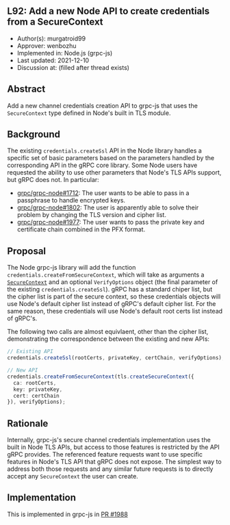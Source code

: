 L92: Add a new Node API to create credentials from a SecureContext
----
* Author(s): murgatroid99
* Approver: wenbozhu
* Implemented in: Node.js (grpc-js)
* Last updated: 2021-12-10
* Discussion at: <google group thread> (filled after thread exists)

## Abstract

Add a new channel credentials creation API to grpc-js that uses the `SecureContext` type defined in Node's built in TLS module.

## Background

The existing `credentials.createSsl` API in the Node library handles a specific set of basic parameters based on the parameters handled by the corresponding API in the gRPC core library. Some Node users have requested the ability to use other parameters that Node's TLS APIs support, but gRPC does not. In particular:

 - [grpc/grpc-node#1712](https://github.com/grpc/grpc-node/issues/1712): The user wants to be able to pass in a passphrase to handle encrypted keys.
 - [grpc/grpc-node#1802](https://github.com/grpc/grpc-node/issues/1802): The user is apparently able to solve their problem by changing the TLS version and cipher list.
 - [grpc/grpc-node#1977](https://github.com/grpc/grpc-node/issues/1977): The user wants to pass the private key and certificate chain combined in the PFX format.

## Proposal

The Node grpc-js library will add the function `credentials.createFromSecureContext`, which will take as arguments a [`SecureContext`](https://nodejs.org/api/tls.html#tlscreatesecurecontextoptions) and an optional `VerifyOptions` object (the final parameter of the existing `credentials.createSsl`). gRPC has a standard chiper list, but the cipher list is part of the secure context, so these credentials objects will use Node's default cipher list instead of gRPC's default cipher list. For the same reason, these credentials will use Node's default root certs list instead of gRPC's.

The following two calls are almost equivlaent, other than the cipher list, demonstrating the correspondence between the existing and new APIs:

```ts
// Existing API
credentials.createSsl(rootCerts, privateKey, certChain, verifyOptions);

// New API
credentials.createFromSecureContext(tls.createSecureContext({
  ca: rootCerts,
  key: privateKey,
  cert: certChain
}), verifyOptions);
```

## Rationale

Internally, grpc-js's secure channel credentials implementation uses the built in Node TLS APIs, but access to those features is restricted by the API gRPC provides. The referenced feature requests want to use specific features in Node's TLS API that gRPC does not expose. The simplest way to address both those requests and any similar future requests is to directly accept any `SecureContext` the user can create.


## Implementation

This is implemented in grpc-js in [PR #1988](https://github.com/grpc/grpc-node/pull/1988)